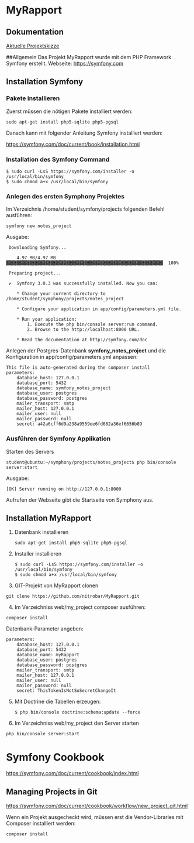 # MyRapport

## Dokumentation
[Aktuelle Projektskizze](Dokumente/MyRapport_Projektskizze_0.5.docx)

##Allgemein
Das Projekt MyRapport wurde mit dem PHP Framework Symfony erstellt.
Webseite: https://symfony.com

## Installation Symfony
### Pakete installieren
Zuerst müssen die nötigen Pakete installiert werden:

```
sudo apt-get install php5-sqlite php5-pgsql
```

Danach kann mit folgender Anleitung Symfony installiert werden:

https://symfony.com/doc/current/book/installation.html

### Installation des Symfony Command

```
$ sudo curl -LsS https://symfony.com/installer -o /usr/local/bin/symfony
$ sudo chmod a+x /usr/local/bin/symfony
```

### Anlegen des ersten Symphony Projektes

Im Verzeichnis /home/student/symfony/projects folgenden Befehl ausführen:

```
symfony new notes_project
```

Ausgabe:

```
 Downloading Symfony...

    4.97 MB/4.97 MB ▓▓▓▓▓▓▓▓▓▓▓▓▓▓▓▓▓▓▓▓▓▓▓▓▓▓▓▓▓▓▓▓▓▓▓▓▓▓▓▓▓▓▓▓▓▓▓▓▓▓▓▓▓▓▓▓▓▓▓▓  100%

 Preparing project...

 ✔  Symfony 3.0.3 was successfully installed. Now you can:

    * Change your current directory to /home/student/symphony/projects/notes_project

    * Configure your application in app/config/parameters.yml file.

    * Run your application:
        1. Execute the php bin/console server:run command.
        2. Browse to the http://localhost:8000 URL.

    * Read the documentation at http://symfony.com/doc
```

Anlegen der Postgres-Datenbank **symfony_notes_project** und die Konfiguration in app/config/parameters.yml anpassen:

```
This file is auto-generated during the composer install
parameters:
    database_host: 127.0.0.1
    database_port: 5432
    database_name: symfony_notes_project
    database_user: postgres
    database_password: postgres
    mailer_transport: smtp
    mailer_host: 127.0.0.1
    mailer_user: null
    mailer_password: null
    secret: a42a6cff6d9a238a9559ee6fd682a36ef6656b89
```

### Ausführen der Symfony Applikation

Starten des Servers

```
student@ubuntu:~/symphony/projects/notes_project$ php bin/console server:start
```

Ausgabe:

```
[OK] Server running on http://127.0.0.1:8000
```

Aufrufen der Webseite gibt die Startseite von Symphony aus.

## Installation MyRapport
1. Datenbank installieren
	```
	sudo apt-get install php5-sqlite php5-pgsql
	```

2. Installer installieren
	```
	$ sudo curl -LsS https://symfony.com/installer -o /usr/local/bin/symfony
	$ sudo chmod a+x /usr/local/bin/symfony
	```

3. GIT-Projekt von MyRapport clonen

```
git clone https://github.com/nitrobar/MyRapport.git
```

4. Im Verzeichniss web/my_project composer ausführen: 
```
composer install
```
Datenbank-Parameter angeben:
```
parameters:
    database_host: 127.0.0.1
    database_port: 5432
    database_name: myRapport
    database_user: postgres
    database_password: postgres
    mailer_transport: smtp
    mailer_host: 127.0.0.1
    mailer_user: null
    mailer_password: null
    secret: ThisTokenIsNotSoSecretChangeIt
```
5. Mit Doctrine die Tabellen erzeugen: 
	```
	$ php bin/console doctrine:schema:update --force
	```

6. Im Verzeichniss web/my_project den Server starten
```
php bin/console server:start
```
# Symfony Cookbook

https://symfony.com/doc/current/cookbook/index.html

## Managing Projects in Git

https://symfony.com/doc/current/cookbook/workflow/new_project_git.html


Wenn ein Projekt ausgecheckt wird, müssen erst die Vendor-Libraries mit Composer installiert werden:

```
composer install
```


